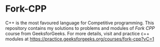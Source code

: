 # Fork-CPP
C++ is the most favoured language for Competitive programming. This repository contains my solutions to problems and modules of *Fork CPP* course from GeeksforGeeks. For more details, visit and practice c++ modules at https://practice.geeksforgeeks.org/courses/fork-cpp?vC=1
